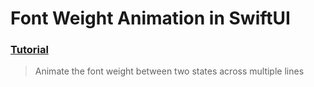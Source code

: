 # Font Weight Animation in SwiftUI
 ### [Tutorial](https://designcode.io/swiftui-handbook-font-weight-animation)
> Animate the font weight between two states across multiple lines